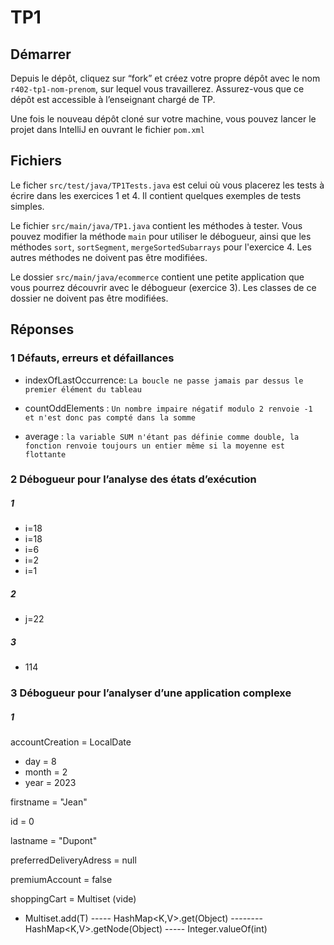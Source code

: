 # TP1

## Démarrer

Depuis le dépôt, cliquez sur “fork” et créez votre propre dépôt avec le
nom `r402-tp1-nom-prenom`, sur lequel vous travaillerez. Assurez-vous que
ce dépôt est accessible à l’enseignant chargé de TP.

Une fois le nouveau dépôt cloné sur votre machine, vous pouvez lancer
le projet dans IntelliJ en ouvrant le fichier `pom.xml`

## Fichiers

Le ficher `src/test/java/TP1Tests.java` est celui où vous placerez les
tests à écrire dans les exercices 1 et 4. Il contient quelques
exemples de tests simples.

Le fichier `src/main/java/TP1.java` contient les méthodes à
tester. Vous pouvez modifier la méthode `main` pour utiliser le
débogueur, ainsi que les méthodes `sort`, `sortSegment`,
`mergeSortedSubarrays` pour l'exercice 4. Les autres méthodes ne
doivent pas être modifiées.

Le dossier `src/main/java/ecommerce` contient une petite application
que vous pourrez découvrir avec le débogueur (exercice 3). Les classes
de ce dossier ne doivent pas être modifiées.



## Réponses

### 1 Défauts, erreurs et défaillances



- indexOfLastOccurrence: `La boucle ne passe jamais par dessus le premier élément du tableau`


- countOddElements : `Un nombre impaire négatif modulo 2 renvoie -1 et n'est donc pas compté dans la somme`


- average : `la variable SUM n'étant pas définie comme double, la fonction renvoie toujours un entier même si la moyenne est flottante`



### 2 Débogueur pour l’analyse des états d’exécution


##### 1

- i=18
- i=18
- i=6
- i=2
- i=1

##### 2

- j=22


##### 3

- 114


### 3  Débogueur pour l’analyser d’une application complexe

##### 1

accountCreation = LocalDate
-	day = 8
-	month = 2
-	year = 2023

firstname = "Jean"

id = 0

lastname = "Dupont"

preferredDeliveryAdress = null

premiumAccount = false

shoppingCart = Multiset<T> (vide)



- Multiset<T>.add(T)
----- HashMap<K,V>.get(Object) 
--------HashMap<K,V>.getNode(Object)
----- Integer.valueOf(int)

